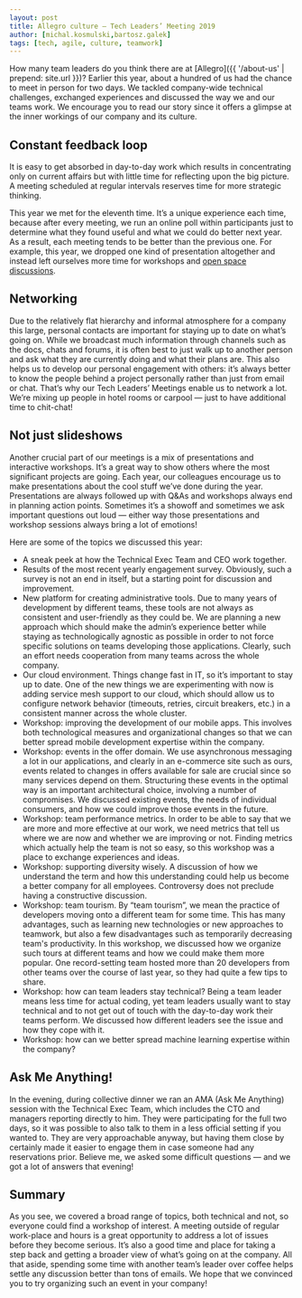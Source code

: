 ```yaml
---
layout: post
title: Allegro culture — Tech Leaders’ Meeting 2019
author: [michal.kosmulski,bartosz.galek]
tags: [tech, agile, culture, teamwork]
---
```


How many team leaders do you think there are at [Allegro]({{ '/about-us' | prepend: site.url }})? Earlier this year, about a hundred of us
had the chance to meet in person for two days. We tackled company-wide technical challenges, exchanged experiences
and discussed the way we and our teams work. We encourage you to read our story since it offers a glimpse
at the inner workings of our company and its culture.

## Constant feedback loop
It is easy to get absorbed in day-to-day work which results in concentrating only on current affairs but with little
time for reflecting upon the big picture. A meeting scheduled at regular intervals reserves time for more strategic thinking.

This year we met for the eleventh time. It’s a unique experience each time, because after every meeting, we run
an online poll within participants just to determine what they found useful and what we could do better next year.
As a result, each meeting tends to be better than the previous one. For example, this year, we dropped one kind
of presentation altogether and instead left ourselves more time for workshops and
[open space discussions](https://en.wikipedia.org/wiki/Open_Space_Technology).

## Networking
Due to the relatively flat hierarchy and informal atmosphere for a company this large, personal contacts are important
for staying up to date on what’s going on. While we broadcast much information through channels such as the docs,
chats and forums, it is often best to just walk up to another person and ask what they are currently doing and what
their plans are. This also helps us to develop our personal engagement with others: it’s always better to know
the people behind a project personally rather than just from email or chat. That’s why our Tech Leaders’ Meetings
enable us to network a lot. We’re mixing up people in hotel rooms or carpool — just to have additional time to chit-chat!

## Not just slideshows
Another crucial part of our meetings is a mix of presentations and interactive workshops. It’s a great way to show others
where the most significant projects are going. Each year, our colleagues encourage us to make presentations about the
cool stuff we’ve done during the year. Presentations are always followed up with Q&As and workshops always end
in planning action points. Sometimes it’s a showoff and sometimes we ask important questions out loud — either way
those presentations and workshop sessions always bring a lot of emotions!

Here are some of the topics we discussed this year:
- A sneak peek at how the Technical Exec Team and CEO work together.
- Results of the most recent yearly engagement survey. Obviously, such a survey is not an end in itself,
but a starting point for discussion and improvement.
- New platform for creating administrative tools. Due to many years of development by different teams,
these tools are not always as consistent and user-friendly as they could be. We are planning a new approach
which should make the admin’s experience better while staying as technologically agnostic as possible in order to
not force specific solutions on teams developing those applications. Clearly, such an effort needs cooperation
from many teams across the whole company.
- Our cloud environment. Things change fast in IT, so it’s important to stay up to date. One of the new things
we are experimenting with now is adding service mesh support to our cloud, which should allow us to configure
network behavior (timeouts, retries, circuit breakers, etc.) in a consistent manner across the whole cluster.
- Workshop: improving the development of our mobile apps. This involves both technological measures and organizational
changes so that we can better spread mobile development expertise within the company.
- Workshop: events in the offer domain. We use asynchronous messaging a lot in our applications, and clearly in an
e-commerce site such as ours, events related to changes in offers available for sale are crucial since so many services
depend on them. Structuring these events in the optimal way is an important architectural choice, involving
a number of compromises. We discussed existing events, the needs of individual consumers, and how we could
improve those events in the future.
- Workshop: team performance metrics. In order to be able to say that we are more and more effective at our work,
we need metrics that tell us where we are now and whether we are improving or not. Finding metrics which actually
help the team is not so easy, so this workshop was a place to exchange experiences and ideas.
- Workshop: supporting diversity wisely. A discussion of how we understand the term and how this understanding
could help us become a better company for all employees. Controversy does not preclude having a constructive discussion.
- Workshop: team tourism. By “team tourism”, we mean the practice of developers moving onto a different team
for some time. This has many advantages, such as learning new technologies or new approaches to teamwork, but also
a few disadvantages such as temporarily decreasing team's productivity. In this workshop, we discussed how we
organize such tours at different teams and how we could make them more popular. One record-setting team hosted
more than 20 developers from other teams over the course of last year, so they had quite a few tips to share.
- Workshop: how can team leaders stay technical? Being a team leader means less time for actual coding,
yet team leaders usually want to stay technical and to not get out of touch with the day-to-day work their teams perform.
We discussed how different leaders see the issue and how they cope with it.
- Workshop: how can we better spread machine learning expertise within the company?

## Ask Me Anything!
In the evening, during collective dinner we ran an AMA (Ask Me Anything) session with the Technical Exec Team,
which includes the CTO and managers reporting directly to him. They were participating for the full two days,
so it was possible to also talk to them in a less official setting if you wanted to. They are very approachable anyway,
but having them close by certainly made it easier to engage them in case someone had any reservations prior.
Believe me, we asked some difficult questions — and we got a lot of answers that evening!

## Summary
As you see, we covered a broad range of topics, both technical and not, so everyone could find a workshop of interest.
A meeting outside of regular work-place and hours is a great opportunity to address a lot of issues before they
become serious. It’s also a good time and place for taking a step back and getting a broader view of what’s going on
at the company. All that aside, spending some time with another team’s leader over coffee helps settle any discussion better than
tons of emails. We hope that we convinced you to try organizing such an event in your company!
